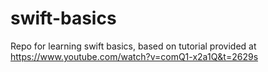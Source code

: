 # swift-basics

Repo for learning swift basics, based on tutorial provided at https://www.youtube.com/watch?v=comQ1-x2a1Q&t=2629s
